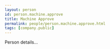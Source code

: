 ```yaml
---
layout: person
id: person.machine.approve
title: Machine Approve
permalink: people/person.machine.approve.html
tags: [company.public]
---
```


Person details...